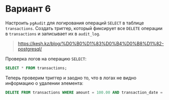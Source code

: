 # Вариант 6

Настроить `pgAudit` для логирования операций `SELECT` в таблице `transactions`. 
Создать триггер, который фиксирует все `DELETE` операции в `transactions` и записывает их в
`audit_log`.

> https://kesh.kz/blog/%D0%B0%D1%83%D0%B4%D0%B8%D1%82-postgresql/

Проверка логов на операцию `SELECT`:

```sql
SELECT * FROM transactions;
```

Теперь проверим триггер и заодно то, что в логах не видно информацию о удалении элемента:

```sql
DELETE FROM transactions WHERE amount = 100.00 AND transaction_date = '2023-04-01';
```

